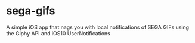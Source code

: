 # sega-gifs
A simple iOS app that nags you with local notifications of SEGA GIFs using the Giphy API and iOS10 UserNotifications
